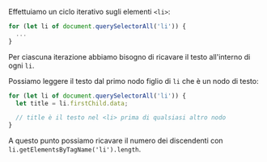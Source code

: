 Effettuiamo un ciclo iterativo sugli elementi `<li>`:

```js
for (let li of document.querySelectorAll('li')) {
  ...
}
```

Per ciascuna iterazione abbiamo bisogno di ricavare il testo all'interno di ogni `li`.

Possiamo leggere il testo dal primo nodo figlio di `li` che è un nodo di testo:

```js
for (let li of document.querySelectorAll('li')) {
  let title = li.firstChild.data;

  // title è il testo nel <li> prima di qualsiasi altro nodo
}
```

A questo punto possiamo ricavare il numero dei discendenti con `li.getElementsByTagName('li').length`.
